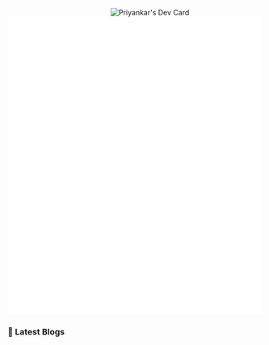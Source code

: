 
<a href="https://app.daily.dev/priyankarpal"><img src="https://github.com/priyankarpal/priyankarpal/blob/main/devcard.svg" width="300" align="right" alt="Priyankar's Dev Card"/></a>

![Metrics](/github-metrics.svg)
### 📌 Latest Blogs
<!-- HASHNODE_BLOG:START -->
<!-- HASHNODE_BLOG:END -->
